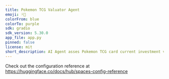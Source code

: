 ```yaml
---
title: Pokemon TCG Valuator Agent
emoji: 🃏🤑
colorFrom: blue
colorTo: purple
sdk: gradio
sdk_version: 5.30.0
app_file: app.py
pinned: false
license: mit
short_description: AI Agent asses Pokemon TCG card current investment value
---
```


Check out the configuration reference at https://huggingface.co/docs/hub/spaces-config-reference
